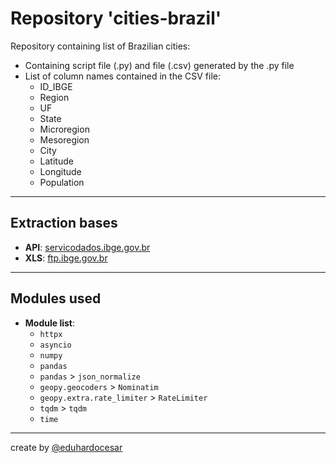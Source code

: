 # Repository 'cities-brazil'
Repository containing list of Brazilian cities:
- Containing script file (.py) and file (.csv) generated by the .py file
- List of column names contained in the CSV file:
  - ID_IBGE
  - Region
  - UF
  - State
  - Microregion
  - Mesoregion
  - City
  - Latitude
  - Longitude
  - Population

---
## Extraction bases
- **API**: [servicodados.ibge.gov.br](https://servicodados.ibge.gov.br/api/v1/localidades/estados/)
- **XLS**: [ftp.ibge.gov.br](https://ftp.ibge.gov.br/Estimativas_de_Populacao/Estimativas_2021/estimativa_dou_2021.xls)
---
## Modules used
- **Module list**:
    - `httpx`
    - `asyncio`
    - `numpy`
    - `pandas`
    - `pandas` > `json_normalize`
    - `geopy.geocoders` > `Nominatim`
    - `geopy.extra.rate_limiter` > `RateLimiter`
    - `tqdm` > `tqdm`
    - `time`
---

create by [@eduhardocesar](https://github.com/eduhardocesar/)